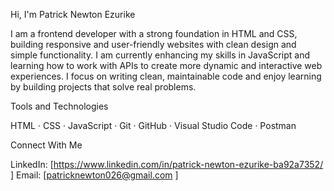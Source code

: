 Hi, I'm Patrick Newton Ezurike

I am a frontend developer with a strong foundation in HTML and CSS, building responsive and user-friendly websites with clean design and simple functionality. I am currently enhancing my skills in JavaScript and learning how to work with APIs to create more dynamic and interactive web experiences. I focus on writing clean, maintainable code and enjoy learning by building projects that solve real problems.

Tools and Technologies

HTML · CSS · JavaScript · Git · GitHub · Visual Studio Code · Postman

Connect With Me

LinkedIn: [https://www.linkedin.com/in/patrick-newton-ezurike-ba92a7352/
]
Email: [patricknewton026@gmail.com
]
